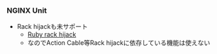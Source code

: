 ### NGINX Unit

* Rack hijackも未サポート
  * [Ruby rack hijack](https://github.com/nginx/unit/issues/124)
  * なのでAction Cable等Rack hijackに依存している機能は使えない
